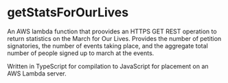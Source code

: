 # getStatsForOurLives

An AWS lambda function that proovides an HTTPS GET REST operation to return statistics on the March for Our Lives.  Provides the number of petition signatories, the number of events taking place, and the aggregate total number of people signed up to march at the events.

Written in TypeScript for compilation to JavaScript for placement on an AWS Lambda server.